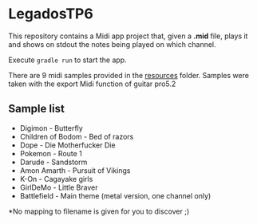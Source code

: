 LegadosTP6
==========


This repository contains a Midi app project that, given a **.mid** file, plays it and shows on stdout the notes being played on which channel.

Execute `gradle run` to start the app.

There are 9 midi samples provided in the [resources](https://github.com/RecuencoJones/LegadosTP6/tree/master/src/main/resources) folder.
Samples were taken with the export Midi function of guitar pro5.2

Sample list
---------
- Digimon - Butterfly
- Children of Bodom - Bed of razors
- Dope - Die Motherfucker Die
- Pokemon - Route 1
- Darude - Sandstorm
- Amon Amarth - Pursuit of Vikings
- K-On - Cagayake girls
- GirlDeMo - Little Braver
- Battlefield - Main theme (metal version, one channel only)

*No mapping to filename is given for you to discover ;)

